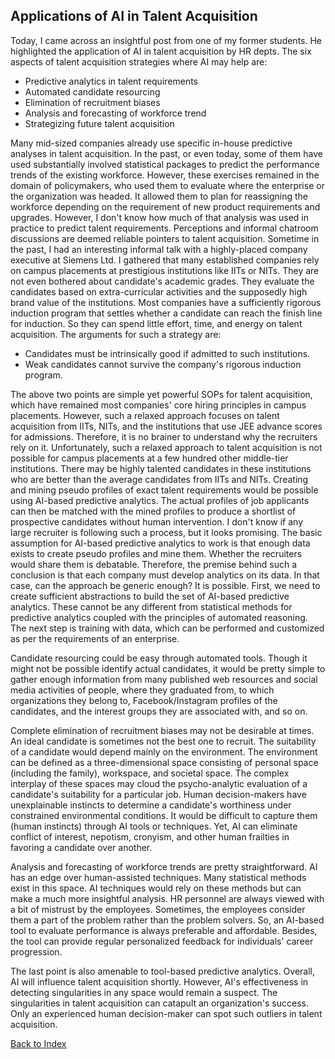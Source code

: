 ## Applications of AI in Talent Acquisition

Today, I came across an insightful post from one of my former students. He highlighted the 
application of AI in talent acquisition by HR depts. The six aspects of talent acquisition strategies 
where AI may help are:
- Predictive analytics in talent requirements
- Automated candidate resourcing
- Elimination of recruitment biases
- Analysis and forecasting of workforce trend
- Strategizing future talent acquisition

Many mid-sized companies already use specific in-house predictive analyses in 
talent acquisition. In the past, or even today, some of them have used substantially involved
statistical packages to predict the performance trends of the existing workforce. However, these 
exercises remained in the domain of policymakers, who used them to evaluate where
the enterprise or the organization was headed. It allowed them to plan for reassigning the workforce
depending on the requirement of new product requirements and upgrades. However, I don't know how much
of that analysis was used in practice to predict talent requirements. Perceptions and informal chatroom
discussions are deemed reliable pointers to talent acquisition. Sometime in the past, I had an 
interesting informal talk with a highly-placed company executive at Siemens Ltd. I gathered that 
many established companies rely on campus placements at prestigious institutions like IITs or NITs. 
They are not even bothered about candidate's academic grades. They evaluate the candidates based 
on extra-curricular activities and the supposedly high brand value of the institutions. Most 
companies have a sufficiently rigorous induction program that settles whether a candidate 
can reach the finish line for induction. So they can spend little effort, time, and energy on talent 
acquisition. The arguments for such a strategy are:
- Candidates must be intrinsically good if admitted to such institutions.
- Weak candidates cannot survive the company's rigorous induction program.

The above two points are simple yet powerful SOPs for talent acquisition, which have remained
most companies' core hiring principles in campus placements. However, such a relaxed approach
focuses on talent acquisition from IITs, NITs, and the institutions that use JEE advance scores 
for admissions. Therefore, it is no brainer to understand why the recruiters rely on it. 
Unfortunately, such a relaxed approach to talent acquisition is not possible for campus placements
at a few hundred other middle-tier institutions. There may be highly talented candidates in these institutions
who are better than the average candidates from IITs and NITs. 
Creating and mining pseudo 
profiles of exact talent requirements would be possible using AI-based predictive analytics. The actual profiles of job applicants can then be matched 
with the mined profiles to produce a shortlist of prospective candidates without human intervention. 
I don't know if any large recruiter is following such a process, but it looks promising. 
The basic assumption for AI-based predictive analytics to work is that enough data exists to create 
pseudo profiles and mine them. Whether the recruiters would share them is debatable. Therefore, the 
premise behind such a conclusion is that each company must develop analytics on its 
data. In that case, can the approach be generic enough? It is possible. First, we need 
to create sufficient abstractions to build the set of AI-based predictive analytics. These
cannot be any different from statistical methods for predictive analytics coupled with the principles of
automated reasoning. The next step is training with data, which can be performed and customized as per
the requirements of an enterprise. 

Candidate resourcing could be easy through automated tools. Though it might not be possible 
identify actual candidates, it would be pretty simple to gather enough information from
many published web resources and social media activities of people, where they graduated from, to which
organizations they belong to, Facebook/Instagram profiles of the candidates, and the interest groups 
they are associated with, and so on. 

Complete elimination of recruitment biases may not be desirable at times. An ideal candidate is 
sometimes not the best one to recruit. The suitability of a candidate would depend mainly on
the environment. The environment can be defined as a three-dimensional space consisting of personal 
space (including the family), workspace, and societal space. The complex interplay of 
these spaces may cloud the psycho-analytic evaluation of a candidate's suitability for a particular job.
Human decision-makers have unexplainable instincts to determine a candidate's worthiness under
constrained environmental conditions. It would be difficult to capture them (human instincts) through 
AI tools or techniques. Yet, AI can eliminate conflict of interest, nepotism, 
cronyism, and other human frailties in favoring a candidate over another.

Analysis and forecasting of workforce trends are pretty straightforward. AI has an edge over 
human-assisted techniques. Many statistical methods exist in this space. AI techniques would rely
on these methods but can make a much more insightful analysis. HR personnel are always viewed with a 
bit of mistrust by the employees. Sometimes, the employees consider them a part of the problem rather 
than the problem solvers. So, an AI-based tool to evaluate performance is always 
preferable and affordable. Besides, the tool can provide regular personalized feedback for
individuals' career progression.

The last point is also amenable to tool-based predictive analytics. Overall, AI will
influence talent acquisition shortly. However, AI's effectiveness in detecting 
singularities in any space would remain a suspect. The singularities in talent 
acquisition can catapult an organization's success. Only an experienced human decision-maker 
can spot such outliers in talent acquisition.

[Back to Index](../index.md)
